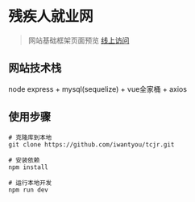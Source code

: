 # 残疾人就业网  
> 网站基础框架页面预览 [线上访问](https://tolike.top/cjr/#/)

## 网站技术栈
node express + mysql(sequelize) + vue全家桶 + axios

## 使用步骤
```
# 克隆库到本地
git clone https://github.com/iwantyou/tcjr.git

# 安装依赖
npm install

# 运行本地开发
npm run dev
```
